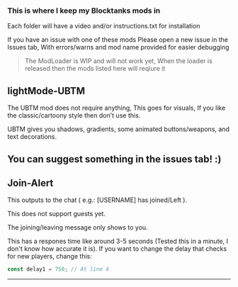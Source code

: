 ### This is where I keep my Blocktanks mods in

Each folder will have a video and/or instructions.txt for installation

If you have an issue with one of these mods
Please open a new issue in the Issues tab, With errors/warns and mod name provided for easier debugging

> The ModLoader is WIP and will not work yet, When the loader is released then the mods listed here will reqiure it

## lightMode-UBTM
The UBTM mod does not require anything, This goes for visuals, If you like the classic/cartoony style then don't use this.

UBTM gives you shadows, gradients, some animated buttons/weapons, and text decorations.

You can suggest something in the issues tab! :)
---
## Join-Alert
This outputs to the chat ( e.g.: [USERNAME] has joined/Left ).

This does not support guests yet.

The joining/leaving message only shows to you.

This has a respones time like around 3-5 seconds (Tested this in a minute, I don't know how accurate it is).
If you want to change the delay that checks for new players, change this:
```js
const delay1 = 750; // At line 4
```
---

